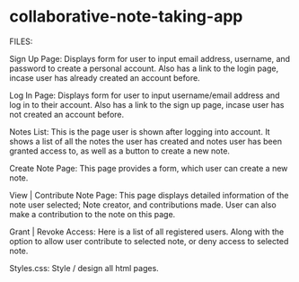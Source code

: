 # collaborative-note-taking-app

FILES: 

Sign Up Page: Displays form for user to input email address, username, and password to create a personal account. Also has a link to the login page, incase user has already created an account before. 

Log In Page: Displays form for user to input username/email address and log in to their account. Also has a link to the sign up page, incase user has not created an account before. 

Notes List: This is the page user is shown after logging into account. It shows a list of all the notes the user has created and notes user has been granted access to, as well as a button to create a new note.

Create Note Page: This page provides a form, which user can create a new note. 

View | Contribute Note Page: This page displays detailed information of the note user selected; Note creator, and contributions made. User can also make a contribution to the note on this page.

Grant | Revoke Access: Here is a list of all registered users. Along with the option to allow user contribute to selected note, or deny access to selected note.

Styles.css: Style / design all html pages.
